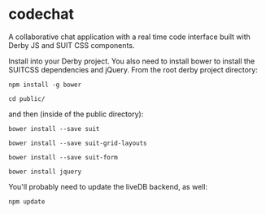 # codechat

A collaborative chat application with a real time code interface built with Derby JS and SUIT CSS components.

Install into your Derby project. You also need to install bower to install the SUITCSS dependencies and jQuery. From the root derby project directory:

```
npm install -g bower

cd public/
```

and then (inside of the public directory):

```
bower install --save suit

bower install --save suit-grid-layouts

bower install --save suit-form

bower install jquery
```

You'll probably need to update the liveDB backend, as well:

```
npm update
```
